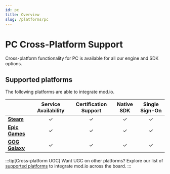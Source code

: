 ```yaml
---
id: pc
title: Overview
slug: /platforms/pc
---
```


# PC Cross-Platform Support

Cross-platform functionality for PC is available for all our engine and SDK options.

## Supported platforms

The following platforms are able to integrate mod.io.

|      | **Service Availability** | **Certification Support** | **Native SDK** | **Single Sign-On** |
|------|:----:|:----:|:----:|:----:|
| **[Steam](/platforms/steam/authentication)**   | ✓ | ✓ | ✓ | ✓ |
| **[Epic Games](/platforms/epic/authentication)**        | ✓ | ✓ | ✓ | ✓ |
| **[GOG Galaxy](/platforms/gog/authentication)**   | ✓ | ✓ | ✓ | ✓ |

:::tip[Cross-platform UGC]
Want UGC on other platforms? Explore our list of [supported platforms](/getting-started#expand-with-cross-platform-functionality) to integrate mod.io across the board.
:::